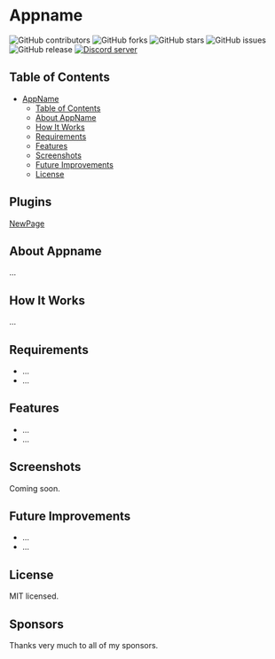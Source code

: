 
# Appname
![GitHub contributors][contributors-badge]
![GitHub forks][forks-badge]
![GitHub stars][stars-badge]
![GitHub issues][issues-badge]
![GitHub release][release-badge]
<a href="https://discord.gg/39brtBXq"><img src="https://img.shields.io/discord/1309574664141668393?color=5865F2&logo=discord&logoColor=white&style=for-the-badge" alt="Discord server" /></a>

<!--
[Join our Discord][discord-invite]

Unlock achievements on Microsoft/Xbox games with ease. This tool is inspired by the functionality of Steam Achievements Manager and is completely free to use.
-->


## Table of Contents
- [AppName](#appname)
  - [Table of Contents](#table-of-contents)
  - [About AppName](#about-appname)
  - [How It Works](#how-it-works)
  - [Requirements](#requirements)
  - [Features](#features)
  - [Screenshots](#screenshots)
  - [Future Improvements](#future-improvements)
  - [License](#license)

## Plugins
<a href="NewPage.md">NewPage</a>

## About Appname
...

## How It Works
...

## Requirements
- ...
- ...

## Features
- ...
- ...

## Screenshots
Coming soon.

## Future Improvements
- ...
- ...

## License
MIT licensed.

## Sponsors
Thanks very much to all of my sponsors.


[contributors-badge]: https://img.shields.io/github/contributors/RainbowFurry/Phoenix_DiscordBot?style=for-the-badge
[contributors-url]: https://github.com/RainbowFurry/Phoenix_DiscordBot/graphs/contributors
[forks-badge]: https://img.shields.io/github/forks/RainbowFurry/Phoenix_DiscordBot?style=for-the-badge
[forks-url]: https://github.com/RainbowFurry/Phoenix_DiscordBot/network/members
[stars-badge]: https://img.shields.io/github/stars/Phoenix_DiscordBot/Phoenix_TelegramBOT_API?style=for-the-badge
[stars-url]: https://github.com/RainbowFurry/Phoenix_DiscordBot/stargazers
[issues-badge]: https://img.shields.io/github/issues/Phoenix_DiscordBot/Phoenix_TelegramBOT_API?style=for-the-badge
[issues-url]: https://github.com/RainbowFurry/Phoenix_DiscordBot/issues
[release-badge]: https://img.shields.io/github/v/release/Phoenix_DiscordBot/Phoenix_TelegramBOT_API?style=for-the-badge
[release-url]: https://github.com/RainbowFurry/Phoenix_DiscordBot/releases
[discord-id]: https://img.shields.io/discord/1013602813093359657?logo=discord&style=for-the-badge
[discord-invite]: https://discord.gg/ugDvSw7cns
[WPF-Commit]: https://github.com/lepoco/wpfui/tree/c8cd75f6f82414a52a94d2a55fe2a21dd5db83d7
[LICENSE]:LICENSE
[MIT-LICENSE]:LICENSE.MIT
